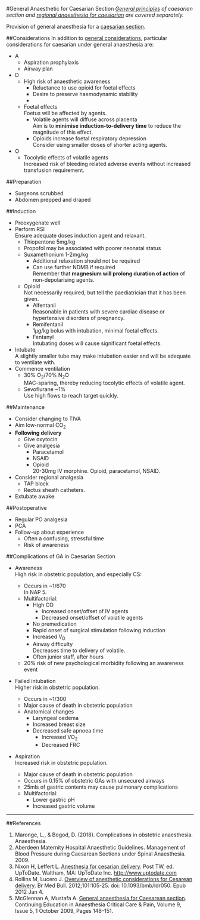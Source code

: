 #General Anaesthetic for Caesarian Section
*[General principles](luscs.md) of caesarian section and [regional anaesthesia for caesiarian](reg-luscs.md) are covered separately.*

Provision of general anaesthesia for a [caesarian section](/luscs.md).

##Considerations
In addition to [general considerations](luscs.md#considerations), particular considerations for caesarian under general anaesthesia are:
* A
	* Aspiration prophylaxis
	* Airway plan
* D
	* High risk of anaesthetic awareness
		* Reluctance to use opioid for foetal effects
		* Desire to preserve haemodynamic stability
		* 
	* Foetal effects  
	Foetus will be affected by agents.
		* Volatile agents will diffuse across placenta  
		Aim is to **minimise induction-to-delivery time** to reduce the magnitude of this effect.
		* Opioids increase foetal respiratory depression  
		Consider using smaller doses of shorter acting agents.
* O
	* Tocolytic effects of volatile agents  
	Increased risk of bleeding related adverse events without increased transfusion requirement.

##Preparation
* Surgeons scrubbed
* Abdomen prepped and draped

##Induction
* Preoxygenate well
* Perform RSI  
Ensure adequate doses induction agent and relaxant.
	* Thiopentone 5mg/kg
	* Propofol may be associated with poorer neonatal status
	* Suxamethonium 1-2mg/kg  
		* Additional relaxation should not be required
		* Can use further NDMB if required  
		Remember that **magnesium will prolong duration of action** of non-depolarising agents.
	* Opioid  
	Not necessarily required, but tell the paediatrician that it has been given.
		* Alfentanil  
		Reasonable in patients with severe cardiac disease or hypertensive disorders of pregnancy.
		* Remifentanil  
		1μg/kg bolus with intubation, minimal foetal effects.
		* Fentanyl  
		Intubating doses will cause significant foetal effects.
* Intubate  
A slightly smaller tube may make intubation easier and will be adequate to ventilate with.
* Commence ventilation
	* 30% O<sub>2</sub>/70% N<sub>2</sub>O  
	MAC-sparing, thereby reducing tocolytic effects of volatile agent.
	* Sevoflurane ~1%  
	Use high flows to reach target quickly.


##Maintenance
* Consider changing to TIVA
* Aim low-normal CO<sub>2</sub>
* **Following delivery**
	* Give oxytocin
	* Give analgesia  
		* Paracetamol
		* NSAID
		* Opioid  
		20-30mg IV morphine.
		Opioid, paracetamol, NSAID.
* Consider regional analgesia
	* TAP block
	* Rectus sheath catheters.
* Extubate awake



##Postoperative
* Regular PO analgesia
* PCA
* Follow-up about experience  
	* Often a confusing, stressful time
	* Risk of awareness


##Complications of GA in Caesarian Section
* Awareness  
High risk in obstetric population, and especially CS:
	* Occurs in ~1/670  
	In NAP 5.
	* Multifactorial:
		* High CO  
			* Increased onset/offset of IV agents
			* Decreased onset/offset of volatile agents
		* No premedication
		* Rapid onset of surgical stimulation following induction
		* Increased V<sub>D</sub>
		* Airway difficulty  
		Decreases time to delivery of volatile.
		* Often junior staff, after hours
	* 20% risk of new psychological morbidity following an awareness event


* Failed intubation  
Higher risk in obstetric population.
	* Occurs in ~1/300
	* Major cause of death in obstetric population
	* Anatomical changes
		* Laryngeal oedema
		* Increased breast size
		* Decreased safe apnoea time
			* Increased VO<sub>2</sub>
			* Decreased FRC


* Aspiration  
Increased risk in obstetric population.
	* Major cause of death in obstetric population
	* Occurs in 0.15% of obstetric GAs with unsecured airways
	* 25mls of gastric contents may cause pulmonary complications
	* Multifactorial:
		* Lower gastric pH
		* Increased gastric volume


---
##References
1. Maronge, L., & Bogod, D. (2018). Complications in obstetric anaesthesia. Anaesthesia.
2. Aberdeen Maternity Hospital Anaesthetic Guidelines. Management of Blood Pressure during Caesarean Sections under Spinal Anaesthesia. 2009.
3. Nixon H, Leffert L. [Anesthesia for cesarian delivery](https://www.uptodate.com/contents/anesthesia-for-cesarean-delivery). Post TW, ed. UpToDate. Waltham, MA: UpToDate Inc. http://www.uptodate.com
4. Rollins M, Lucero J. [Overview of anesthetic considerations for Cesarean delivery](https://academic.oup.com/bmb/article/101/1/105/262350). Br Med Bull. 2012;101:105-25. doi: 10.1093/bmb/ldr050. Epub 2012 Jan 4.
5. McGlennan A, Mustafa A. [General anaesthesia for Caesarean section](https://academic.oup.com/bjaed/article/9/5/148/439565). Continuing Education in Anaesthesia Critical Care & Pain, Volume 9, Issue 5, 1 October 2009, Pages 148–151.

